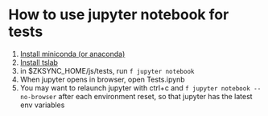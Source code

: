# How to use jupyter notebook for tests

1. [Install miniconda (or anaconda)](https://docs.conda.io/en/latest/miniconda.html)
2. [Install tslab](https://github.com/yunabe/tslab)
3. in $ZKSYNC_HOME/js/tests, run `f jupyter notebook`
4. When jupyter opens in browser, open Tests.ipynb
5. You may want to relaunch jupyter with ctrl+c and `f jupyter notebook --no-browser` after each environment reset, so that jupyter has the latest env variables
